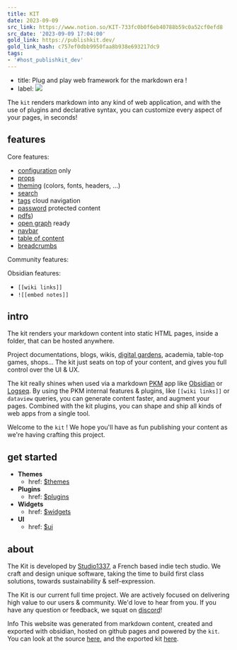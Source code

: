 ```yaml
---
title: KIT
date: 2023-09-09
src_link: https://www.notion.so/KIT-733fc0b0f6eb40788b59c0a52cf0efd8
src_date: '2023-09-09 17:04:00'
gold_link: https://publishkit.dev/
gold_link_hash: c757ef0dbb9950faa8b938e693217dc9
tags:
- '#host_publishkit_dev'
---
```



* title: Plug and play web framework for the markdown era !
* label: [![](https://img.shields.io/badge/kit-1.8.9-%3Ccolor%3E.svg)](https://github.com/publishkit/kit/releases/tag/1.8.9)


The `kit` renders markdown into any kind of web application, and with the use of plugins and declarative syntax, you can customize every aspect of your pages, in seconds!


features
--------


Core features:


* [configuration](doc/services/kitrc.html) only
* [props](doc/plugins/core/props.html)
* [theming](doc/themes/index.html) (colors, fonts, headers, ...)
* [search](doc/plugins/core/search.html)
* [tags](doc/plugins/core/tags.html) cloud navigation
* [password](doc/plugins/core/password.html) protected content
* [pdfs](doc/plugins/core/pdf.html))
* [open graph](doc/plugins/core/og.html) ready
* [navbar](doc/plugins/core/navbar.html)
* [table of content](doc/plugins/core/toc.html)
* [breadcrumbs](doc/plugins/core/breadcrumbs.html)


Community features:


Obsidian features: 


* `[[wiki links]]`
* `![[embed notes]]`


intro
-----


The kit renders your markdown content into static HTML pages, inside a folder, that can be hosted anywhere.


Project documentations, blogs, wikis, [digital gardens](https://github.com/MaggieAppleton/digital-gardeners), academia, table-top games, shops... The kit just seats on top of your content, and gives you full control over the UI & UX.


The kit really shines when used via a markdown [PKM](https://en.wikipedia.org/wiki/Personal_knowledge_management) app like [Obsidian](https://obsidian.md/) or [Logseq](https://logseq.com/). By using the PKM internal features & plugins, like `[[wiki links]]` or `dataview` queries, you can generate content faster, and augment your pages. Combined with the kit plugins, you can shape and ship all kinds of web apps from a single tool.


Welcome to the `kit` ! We hope you'll have as fun publishing your content as we're having crafting this project.


get started
-----------


* **Themes**
	+ href: [$themes](doc/themes/index.html)
* **Plugins**
	+ href: [$plugins](doc/plugins/index.html)
* **Widgets**
	+ href: [$widgets](doc/widgets/index.html)
* **UI**
	+ href: [$ui](doc/ui/index.html)


about
-----


The Kit is developed by [Studio1337](https://studio1337.tech), a French based indie tech studio. We craft and design unique software, taking the time to build first class solutions, towards sustainability & self-expression.


The Kit is our current full time project. We are actively focused on delivering high value to our users & community. We'd love to hear from you. If you have any question or feedback, we squat on [discord](https://discord.gg/XMgVPajeT9)!


Info
This website was generated from markdown content, created and exported with obsidian, hosted on github pages and powered by the `kit`. You can look at the source [here](https://github.com/publishkit/vault), and the exported kit [here](https://github.com/publishkit/publishkit.github.io).